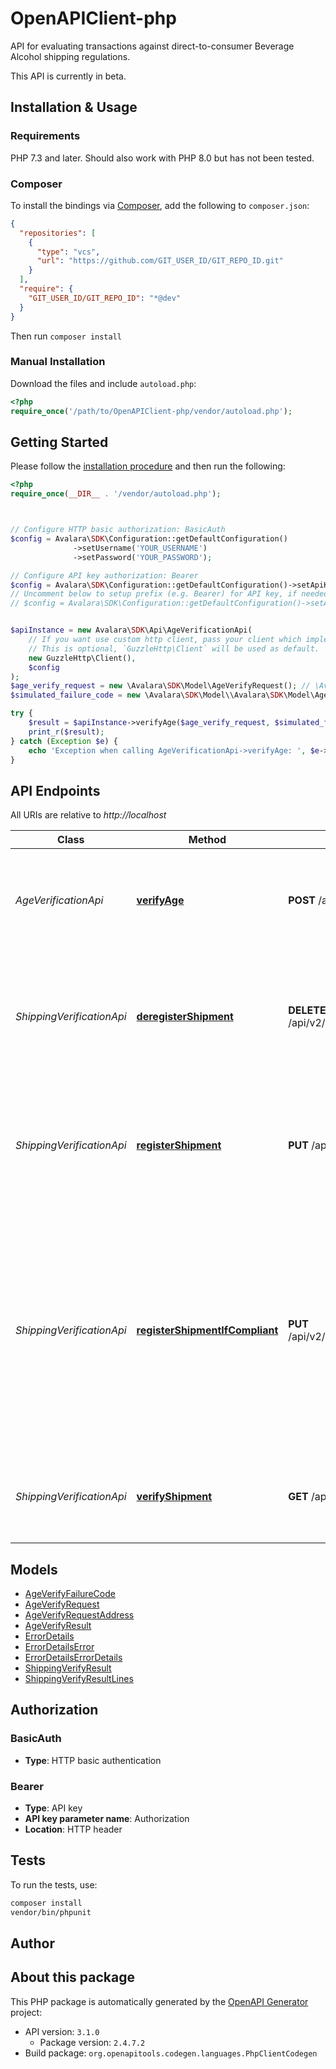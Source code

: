 # OpenAPIClient-php

API for evaluating transactions against direct-to-consumer Beverage Alcohol shipping regulations.

This API is currently in beta.



## Installation & Usage

### Requirements

PHP 7.3 and later.
Should also work with PHP 8.0 but has not been tested.

### Composer

To install the bindings via [Composer](https://getcomposer.org/), add the following to `composer.json`:

```json
{
  "repositories": [
    {
      "type": "vcs",
      "url": "https://github.com/GIT_USER_ID/GIT_REPO_ID.git"
    }
  ],
  "require": {
    "GIT_USER_ID/GIT_REPO_ID": "*@dev"
  }
}
```

Then run `composer install`

### Manual Installation

Download the files and include `autoload.php`:

```php
<?php
require_once('/path/to/OpenAPIClient-php/vendor/autoload.php');
```

## Getting Started

Please follow the [installation procedure](#installation--usage) and then run the following:

```php
<?php
require_once(__DIR__ . '/vendor/autoload.php');



// Configure HTTP basic authorization: BasicAuth
$config = Avalara\SDK\Configuration::getDefaultConfiguration()
              ->setUsername('YOUR_USERNAME')
              ->setPassword('YOUR_PASSWORD');

// Configure API key authorization: Bearer
$config = Avalara\SDK\Configuration::getDefaultConfiguration()->setApiKey('Authorization', 'YOUR_API_KEY');
// Uncomment below to setup prefix (e.g. Bearer) for API key, if needed
// $config = Avalara\SDK\Configuration::getDefaultConfiguration()->setApiKeyPrefix('Authorization', 'Bearer');


$apiInstance = new Avalara\SDK\Api\AgeVerificationApi(
    // If you want use custom http client, pass your client which implements `GuzzleHttp\ClientInterface`.
    // This is optional, `GuzzleHttp\Client` will be used as default.
    new GuzzleHttp\Client(),
    $config
);
$age_verify_request = new \Avalara\SDK\Model\AgeVerifyRequest(); // \Avalara\SDK\Model\AgeVerifyRequest | Information about the individual whose age is being verified.
$simulated_failure_code = new \Avalara\SDK\Model\\Avalara\SDK\Model\AgeVerifyFailureCode(); // \Avalara\SDK\Model\AgeVerifyFailureCode | (Optional) The failure code included in the simulated response of the endpoint. Note that this endpoint is only available in Sandbox for testing purposes.

try {
    $result = $apiInstance->verifyAge($age_verify_request, $simulated_failure_code);
    print_r($result);
} catch (Exception $e) {
    echo 'Exception when calling AgeVerificationApi->verifyAge: ', $e->getMessage(), PHP_EOL;
}

```

## API Endpoints

All URIs are relative to *http://localhost*

Class | Method | HTTP request | Description
------------ | ------------- | ------------- | -------------
*AgeVerificationApi* | [**verifyAge**](docs/Api/AgeVerificationApi.md#verifyage) | **POST** /api/v2/ageverification/verify | Determines whether an individual meets or exceeds the minimum legal drinking age.
*ShippingVerificationApi* | [**deregisterShipment**](docs/Api/ShippingVerificationApi.md#deregistershipment) | **DELETE** /api/v2/companies/{companyCode}/transactions/{transactionCode}/shipment/registration | Removes the transaction from consideration when evaluating regulations that span multiple transactions.
*ShippingVerificationApi* | [**registerShipment**](docs/Api/ShippingVerificationApi.md#registershipment) | **PUT** /api/v2/companies/{companyCode}/transactions/{transactionCode}/shipment/registration | Registers the transaction so that it may be included when evaluating regulations that span multiple transactions.
*ShippingVerificationApi* | [**registerShipmentIfCompliant**](docs/Api/ShippingVerificationApi.md#registershipmentifcompliant) | **PUT** /api/v2/companies/{companyCode}/transactions/{transactionCode}/shipment/registerIfCompliant | Evaluates a transaction against a set of direct-to-consumer shipping regulations and, if compliant, registers the transaction so that it may be included when evaluating regulations that span multiple transactions.
*ShippingVerificationApi* | [**verifyShipment**](docs/Api/ShippingVerificationApi.md#verifyshipment) | **GET** /api/v2/companies/{companyCode}/transactions/{transactionCode}/shipment/verify | Evaluates a transaction against a set of direct-to-consumer shipping regulations.

## Models

- [AgeVerifyFailureCode](docs/Model/AgeVerifyFailureCode.md)
- [AgeVerifyRequest](docs/Model/AgeVerifyRequest.md)
- [AgeVerifyRequestAddress](docs/Model/AgeVerifyRequestAddress.md)
- [AgeVerifyResult](docs/Model/AgeVerifyResult.md)
- [ErrorDetails](docs/Model/ErrorDetails.md)
- [ErrorDetailsError](docs/Model/ErrorDetailsError.md)
- [ErrorDetailsErrorDetails](docs/Model/ErrorDetailsErrorDetails.md)
- [ShippingVerifyResult](docs/Model/ShippingVerifyResult.md)
- [ShippingVerifyResultLines](docs/Model/ShippingVerifyResultLines.md)

## Authorization

### BasicAuth

- **Type**: HTTP basic authentication


### Bearer

- **Type**: API key
- **API key parameter name**: Authorization
- **Location**: HTTP header


## Tests

To run the tests, use:

```bash
composer install
vendor/bin/phpunit
```

## Author



## About this package

This PHP package is automatically generated by the [OpenAPI Generator](https://openapi-generator.tech) project:

- API version: `3.1.0`
    - Package version: `2.4.7.2`
- Build package: `org.openapitools.codegen.languages.PhpClientCodegen`
